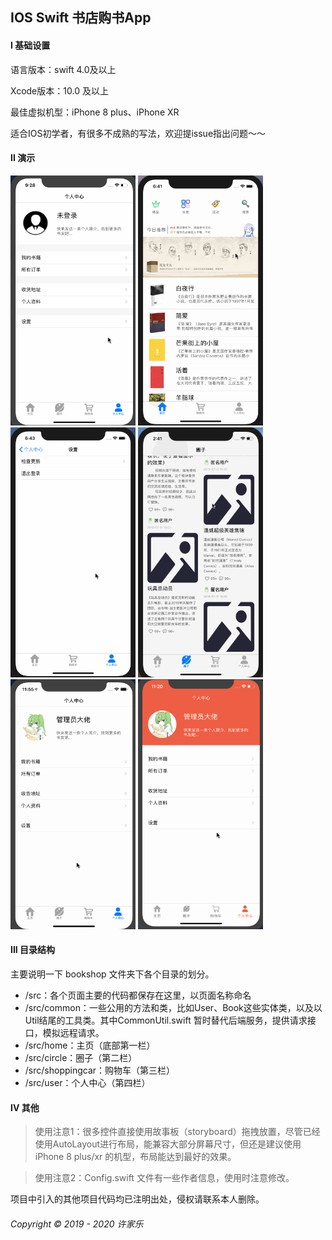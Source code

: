 ## IOS Swift 书店购书App

#### I 基础设置
语言版本：swift 4.0及以上

Xcode版本：10.0 及以上

最佳虚拟机型：iPhone 8 plus、iPhone XR

适合IOS初学者，有很多不成熟的写法，欢迎提issue指出问题～～


#### II 演示

<p>
    <img src="img/演示1.gif" alt="Sample"  width="200" height="400"/>
    <img src="img/演示2.gif" alt="Sample"  width="200" height="400"/>
    <img src="img/演示3.gif" alt="Sample"  width="200" height="400"/>
    <img src="img/演示4.gif" alt="Sample"  width="200" height="400"/>
    <img src="img/演示5.gif" alt="Sample"  width="200" height="400"/>
    <img src="img/演示6.gif" alt="Sample"  width="200" height="400"/>
</p>

#### III 目录结构

主要说明一下 bookshop 文件夹下各个目录的划分。

- /src：各个页面主要的代码都保存在这里，以页面名称命名
- /src/common：一些公用的方法和类，比如User、Book这些实体类，以及以Util结尾的工具类。其中CommonUtil.swift 暂时替代后端服务，提供请求接口，模拟远程请求。
- /src/home：主页（底部第一栏）
- /src/circle：圈子（第二栏）
- /src/shoppingcar：购物车（第三栏）
- /src/user：个人中心（第四栏）

#### IV 其他

> 使用注意1：很多控件直接使用故事板（storyboard）拖拽放置，尽管已经使用AutoLayout进行布局，能兼容大部分屏幕尺寸，但还是建议使用 iPhone 8 plus/xr 的机型，布局能达到最好的效果。

> 使用注意2：Config.swift 文件有一些作者信息，使用时注意修改。


项目中引入的其他项目代码均已注明出处，侵权请联系本人删除。

###### Copyright © 2019 - 2020 许家乐
